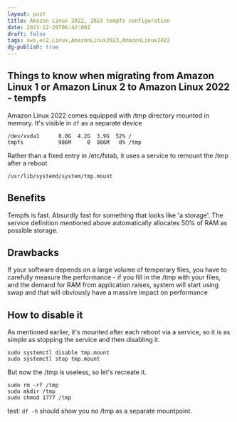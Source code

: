 ```yaml
---
layout: post
title: Amazon Linux 2022, 2023 tempfs configuration
date: 2021-12-20T06:42:00Z
draft: false
tags: aws,ec2,Linux,AmazonLinux2023,AmazonLinux2022
dg-publish: true
---
```


## Things to know when migrating from Amazon Linux 1 or Amazon Linux 2 to Amazon Linux 2022 - tempfs


Amazon Linux 2022 comes equipped with /tmp directory mounted in memory.
It's visible in `df` as a separate device

```
/dev/xvda1      8.0G  4.2G  3.9G  52% /
tmpfs           986M     0  986M   0% /tmp
```

Rather than a fixed entry in /etc/fstab, it uses a service to remount the /tmp after a reboot

```
/usr/lib/systemd/system/tmp.mount
```

## Benefits

Tempfs is fast. Absurdly fast for something that looks like 'a storage'. The service definition mentioned above automatically allocates 50% of RAM as possible storage.

## Drawbacks

If your software depends on a large volume of temporary files, you have to carefully measure the performance -  if you fill in the /tmp with your files, and the demand for RAM from application raises, system will start using swap and that will obviously have a massive impact on performance

## How to disable it

As mentioned earlier, it's mounted after each reboot via a service, so it is as simple as stopping the service and then disabling it.

```
sudo systemctl disable tmp.mount
sudo systemctl stop tmp.mount
```
But now the /tmp is useless, so let's recreate it.

```
sudo rm -rf /tmp
sudo mkdir /tmp
sudo chmod 1777 /tmp
```

test:  `df -h` should show you no /tmp as a separate mountpoint.